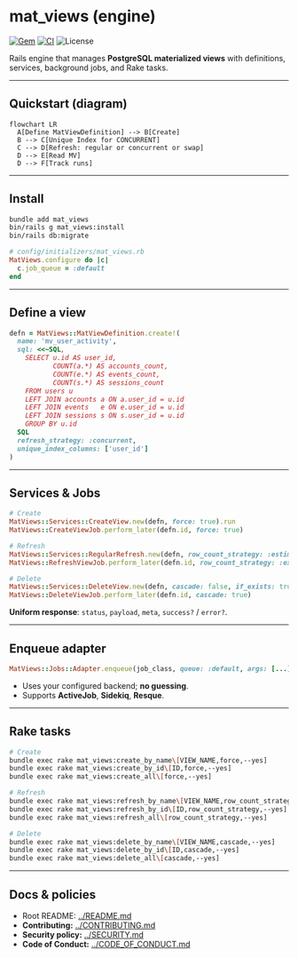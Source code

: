 # mat_views (engine)

[![Gem](https://img.shields.io/gem/v/mat_views.svg?style=flat-square)](https://rubygems.org/gems/mat_views)
[![CI](https://img.shields.io/github/actions/workflow/status/your-org/rails_materialized_views/ci.yml?style=flat-square&label=CI)](https://github.com/your-org/rails_materialized_views/actions)
![License](https://img.shields.io/badge/license-MIT-blue.svg?style=flat-square)

Rails engine that manages **PostgreSQL materialized views** with definitions, services, background jobs, and Rake tasks.

---

## Quickstart (diagram)

```mermaid
flowchart LR
  A[Define MatViewDefinition] --> B[Create]
  B --> C[Unique Index for CONCURRENT]
  C --> D[Refresh: regular or concurrent or swap]
  D --> E[Read MV]
  D --> F[Track runs]
```

---

## Install

```bash
bundle add mat_views
bin/rails g mat_views:install
bin/rails db:migrate
```

```ruby
# config/initializers/mat_views.rb
MatViews.configure do |c|
  c.job_queue = :default
end
```

---

## Define a view

```ruby
defn = MatViews::MatViewDefinition.create!(
  name: 'mv_user_activity',
  sql: <<~SQL,
    SELECT u.id AS user_id,
           COUNT(a.*) AS accounts_count,
           COUNT(e.*) AS events_count,
           COUNT(s.*) AS sessions_count
    FROM users u
    LEFT JOIN accounts a ON a.user_id = u.id
    LEFT JOIN events   e ON e.user_id = u.id
    LEFT JOIN sessions s ON s.user_id = u.id
    GROUP BY u.id
  SQL
  refresh_strategy: :concurrent,
  unique_index_columns: ['user_id']
)
```

---

## Services & Jobs

```ruby
# Create
MatViews::Services::CreateView.new(defn, force: true).run
MatViews::CreateViewJob.perform_later(defn.id, force: true)

# Refresh
MatViews::Services::RegularRefresh.new(defn, row_count_strategy: :estimated).run
MatViews::RefreshViewJob.perform_later(defn.id, row_count_strategy: :exact)

# Delete
MatViews::Services::DeleteView.new(defn, cascade: false, if_exists: true).run
MatViews::DeleteViewJob.perform_later(defn.id, cascade: true)
```

**Uniform response**: `status`, `payload`, `meta`, `success?` / `error?`.

---

## Enqueue adapter

```ruby
MatViews::Jobs::Adapter.enqueue(job_class, queue: :default, args: [...])
```

* Uses your configured backend; **no guessing**.
* Supports **ActiveJob**, **Sidekiq**, **Resque**.

---

## Rake tasks

```bash
# Create
bundle exec rake mat_views:create_by_name\[VIEW_NAME,force,--yes]
bundle exec rake mat_views:create_by_id\[ID,force,--yes]
bundle exec rake mat_views:create_all\[force,--yes]

# Refresh
bundle exec rake mat_views:refresh_by_name\[VIEW_NAME,row_count_strategy,--yes]
bundle exec rake mat_views:refresh_by_id\[ID,row_count_strategy,--yes]
bundle exec rake mat_views:refresh_all\[row_count_strategy,--yes]

# Delete
bundle exec rake mat_views:delete_by_name\[VIEW_NAME,cascade,--yes]
bundle exec rake mat_views:delete_by_id\[ID,cascade,--yes]
bundle exec rake mat_views:delete_all\[cascade,--yes]
```

---

## Docs & policies

* Root README: [../README.md](../README.md)
* **Contributing:** [../CONTRIBUTING.md](../CONTRIBUTING.md)
* **Security policy:** [../SECURITY.md](../SECURITY.md)
* **Code of Conduct:** [../CODE\_OF\_CONDUCT.md](../CODE_OF_CONDUCT.md)